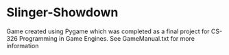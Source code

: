 # Slinger-Showdown
Game created using Pygame which was completed as a final project for CS-326 Programming in Game Engines. See GameManual.txt for more information
